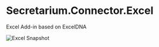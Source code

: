 # Secretarium.Connector.Excel
Excel Add-in based on ExcelDNA

![Excel Snapshot](https://github.com/Secretarium/Secretarium.Connector.Excel.MADRec/blob/master/Demo/snapshot.png)

